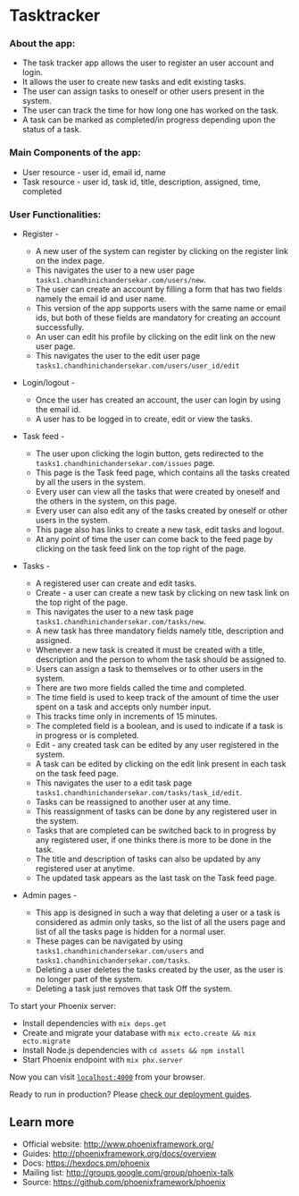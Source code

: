 # Tasktracker

### About the app:
  * The task tracker app allows the user to register an user account and login.
  * It allows the user to create new tasks and edit existing tasks.
  * The user can assign tasks to oneself or other users present in the system.
  * The user can track the time for how long one has worked on the task.
  * A task can be marked as completed/in progress depending upon the status of a task.

### Main Components of the app:
  * User resource - user id, email id, name
  * Task resource - user id, task id, title, description, assigned, time, completed

### User Functionalities:
  * Register -
     * A new user of the system can register by clicking on the register link on the index page.
     * This navigates the user to a new user page `tasks1.chandhinichandersekar.com/users/new`.
     * The user can create an account by filling a form that has two fields namely the email id and user name.
     * This version of the app supports users with the same name or email ids, but both of these fields are mandatory for creating an account successfully.
     * An user can edit his profile by clicking on the edit link on the new user page.
     * This navigates the user to the edit user page `tasks1.chandhinichandersekar.com/users/user_id/edit`

  * Login/logout -
     * Once the user has created an account, the user can login by using the email id.
     * A user has to be logged in to create, edit or view the tasks.

  * Task feed -
     * The user upon clicking the login button, gets redirected to the `tasks1.chandhinichandersekar.com/issues` page.
     * This page is the Task feed page, which contains all the tasks created by all the users in the system.
     * Every user can view all the tasks that were created by oneself and the others in the system, on this page.
     * Every user can also edit any of the tasks created by oneself or other users in the system.
     * This page also has links to create a new task, edit tasks and logout.
     * At any point of time the user can come back to the feed page by clicking on the task feed link on the top right of the page.

  * Tasks -
     * A registered user can create and edit tasks.
     * Create - a user can create a new task by clicking on new task link on the top right of the page.
     * This navigates the user to a new task page `tasks1.chandhinichandersekar.com/tasks/new`.
     * A new task has three mandatory fields namely title, description and assigned.
     * Whenever a new task is created it must be created with a title, description and the person to whom the task should be assigned to.
     * Users can assign a task to themselves or to other users in the system.
     * There are two more fields called the time and completed.
     * The time field is used to keep track of the amount of time the user spent on a task and accepts only number input.
     * This tracks time only in increments of 15 minutes.
     * The completed field is a boolean, and is used to indicate if a task is in progress or is completed.
     * Edit - any created task can be edited by any user registered in the system.
     * A task can be edited by clicking on the edit link present in each task on the task feed page.
     * This navigates the user to a edit task page `tasks1.chandhinichandersekar.com/tasks/task_id/edit`.
     * Tasks can be reassigned to another user at any time.
     * This reassignment of tasks can be done by any registered user in the system.
     * Tasks that are completed can be switched back to in progress by any registered user, if one thinks there is more to be done in the task.
     * The title and description of tasks can also be updated by any registered user at anytime.
     * The updated task appears as the last task on the Task feed page.

  * Admin pages -
     * This app is designed in such a way that deleting a user or a task is considered as admin only tasks, so the list of all the users page and list of all the tasks page is hidden for a normal user.
     * These pages can be navigated by using `tasks1.chandhinichandersekar.com/users` and `tasks1.chandhinichandersekar.com/tasks`.
     * Deleting a user deletes the tasks created by the user, as the user is no longer part of the system.
     * Deleting a task just removes that task Off the system.

To start your Phoenix server:

  * Install dependencies with `mix deps.get`
  * Create and migrate your database with `mix ecto.create && mix ecto.migrate`
  * Install Node.js dependencies with `cd assets && npm install`
  * Start Phoenix endpoint with `mix phx.server`

Now you can visit [`localhost:4000`](http://localhost:4000) from your browser.

Ready to run in production? Please [check our deployment guides](http://www.phoenixframework.org/docs/deployment).

## Learn more

  * Official website: http://www.phoenixframework.org/
  * Guides: http://phoenixframework.org/docs/overview
  * Docs: https://hexdocs.pm/phoenix
  * Mailing list: http://groups.google.com/group/phoenix-talk
  * Source: https://github.com/phoenixframework/phoenix
